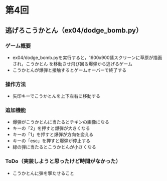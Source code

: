 # 第4回
## 逃げろこうかとん（ex04/dodge_bomb.py）
### ゲーム概要
- ex04/dodge_bomb.pyを実行すると，1600x900䛾スクリーンに草原が描画され，こうかとん
を移動させ飛び回る爆弾から逃げるゲーム
- こうかとんが爆弾と接触するとゲームオーバーで終了する
### 操作方法
- 矢印キーでこうかとんを上下左右に移動する
### 追加機能
- 爆弾がこうかとんに当たるとチキンの画像になる
- キーの「2」を押すと爆弾が大きくなる
- キーの「1」を押すと爆弾が方向を変える
- キーの「esc」を押すと爆弾が停止する
- 緑の弾に当たるとこうかとんが小さくなる
### ToDo（実装しようと思ったけど時間がなかった）
- こうかとんに弾を撃たせること
